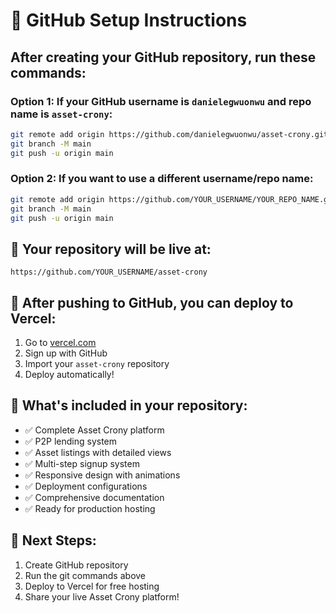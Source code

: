 # 🐙 GitHub Setup Instructions

## After creating your GitHub repository, run these commands:

### Option 1: If your GitHub username is `danielegwuonwu` and repo name is `asset-crony`:
```bash
git remote add origin https://github.com/danielegwuonwu/asset-crony.git
git branch -M main
git push -u origin main
```

### Option 2: If you want to use a different username/repo name:
```bash
git remote add origin https://github.com/YOUR_USERNAME/YOUR_REPO_NAME.git
git branch -M main
git push -u origin main
```

## 🔗 Your repository will be live at:
`https://github.com/YOUR_USERNAME/asset-crony`

## 🚀 After pushing to GitHub, you can deploy to Vercel:
1. Go to [vercel.com](https://vercel.com)
2. Sign up with GitHub
3. Import your `asset-crony` repository
4. Deploy automatically!

## 📁 What's included in your repository:
- ✅ Complete Asset Crony platform
- ✅ P2P lending system
- ✅ Asset listings with detailed views
- ✅ Multi-step signup system
- ✅ Responsive design with animations
- ✅ Deployment configurations
- ✅ Comprehensive documentation
- ✅ Ready for production hosting

## 🎯 Next Steps:
1. Create GitHub repository
2. Run the git commands above
3. Deploy to Vercel for free hosting
4. Share your live Asset Crony platform!
